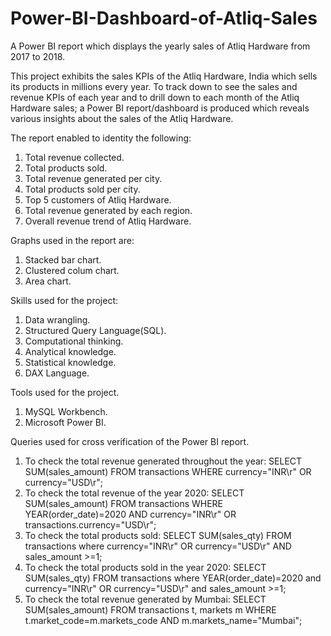 # Power-BI-Dashboard-of-Atliq-Sales
A Power BI report which displays the yearly sales of Atliq Hardware from 2017 to 2018.

This project exhibits the sales KPIs of the Atliq Hardware, India which sells its products in millions every year.
To track down to see the sales and revenue KPIs of each year and to drill down to each month of the Atliq Hardware sales; 
a Power BI report/dashboard is produced which reveals various insights about the sales of the Atliq Hardware.

The report enabled to identity the following:
1) Total revenue collected.
2) Total products sold.
3) Total revenue generated per city.
4) Total products sold per city.
5) Top 5 customers of Atliq Hardware.
6) Total revenue generated by each region.
7) Overall revenue trend of Atliq Hardware.

Graphs used in the report are:
1) Stacked bar chart.
2) Clustered colum chart.
3) Area chart.

Skills used for the project:
1) Data wrangling.
2) Structured Query Language(SQL).
3) Computational thinking.
4) Analytical knowledge.
5) Statistical knowledge.
6) DAX Language.

Tools used for the project.
1) MySQL Workbench.
2) Microsoft Power BI.

Queries used for cross verification of the Power BI report.
1) To check the total revenue generated throughout the year: SELECT SUM(sales_amount) FROM transactions WHERE currency="INR\r" OR currency="USD\r";
2) To check the total revenue of the year 2020: SELECT SUM(sales_amount) FROM transactions WHERE YEAR(order_date)=2020 AND currency="INR\r" OR transactions.currency="USD\r";
3) To check the total products sold: SELECT SUM(sales_qty) FROM transactions where currency="INR\r" OR currency="USD\r" AND sales_amount >=1;
4) To check the total products sold in the year 2020: SELECT SUM(sales_qty) FROM transactions where YEAR(order_date)=2020 and currency="INR\r" OR currency="USD\r" and sales_amount >=1;
5) To check the total revenue generated by Mumbai: SELECT SUM(sales_amount) FROM transactions t, markets m WHERE t.market_code=m.markets_code AND m.markets_name="Mumbai";
